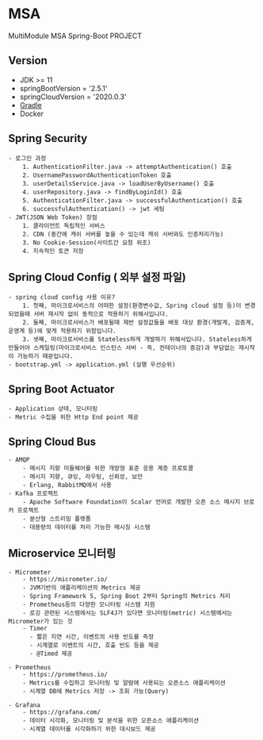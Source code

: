 # MSA
 MultiModule MSA Spring-Boot PROJECT 

## Version
- JDK >= 11
- springBootVersion = '2.5.1'
- springCloudVersion = '2020.0.3'
- [Gradle](https://gradle.org/install/)
- Docker

## Spring Security
    - 로그인 과정
        1. AuthenticationFilter.java -> attemptAuthentication() 호출
        2. UsernamePasswordAuthenticationToken 호출
        3. userDetailsService.java -> loadUserByUsername() 호출
        4. userRepository.java -> findByLoginId() 호출
        5. AuthenticationFilter.java -> successfulAuthentication() 호출
        6. successfulAuthentication() -> jwt 세팅
    - JWT(JSON Web Token) 장점
        1. 클라이언트 독립적인 서비스
        2. CDN (중간에 캐쉬 서버를 놓을 수 있는데 캐쉬 서버와도 인증처리가능)
        3. No Cookie-Session(사이트간 요청 위조)
        4. 지속적인 토큰 저장

## Spring Cloud Config ( 외부 설정 파일)
    - spring cloud config 사용 이유?
        1. 첫째, 마이크로서비스의 어떠한 설정(환경변수값, Spring cloud 설정 등)이 변경되었을때 서버 재시작 없이 동적으로 적용하기 위해서입니다.
        2. 둘째, 마이크로서비스가 배포될때 제반 설정값들을 배포 대상 환경(개발계, 검증계, 운영계 등)에 맞게 적용하기 위함입니다.
        3. 셋째, 마이크로서비스를 Stateless하게 개발하기 위해서입니다. Stateless하게 만들어야 스케일링(마이크로서비스 인스턴스 서버 - 즉, 컨테이너의 증감)과 부담없는 재시작이 가능하기 때문입니다.
    - bootstrap.yml -> application.yml (실행 우선순위)

## Spring Boot Actuator
    - Application 상태, 모니터링
    - Metric 수집을 위한 Http End point 제공

## Spring Cloud Bus
    - AMQP 
        - 메시지 지향 미들웨어를 위한 개방형 표준 응용 계층 프로토콜
        - 메시지 지향, 큐잉, 라우팅, 신뢰성, 보안
        - Erlang, RabbitMQ에서 사용
    - Kafka 프로젝트
        - Apache Software Foundation이 Scalar 언어로 개발한 오픈 소스 메시지 브로커 프로젝트
        - 분산형 스트리밍 플랫폼
        - 대용량의 데이터를 처리 가능한 메시징 시스템

## Microservice 모니터링
    - Micrometer
        - https://micrometer.io/
        - JVM기반의 애플리케이션의 Metrics 제공
        - Spring Framework 5, Spring Boot 2부터 Spring의 Metrics 처리 
        - Prometheus등의 다양한 모니터링 시스템 지원
        - 로깅 관련된 시스템에서는 SLF4J가 있다면 모니터링(metric) 시스템에서는 Micrometer가 있는 것
        - Timer
          - 짧은 지연 시간, 이벤트의 사용 빈도를 측정
          - 시계열로 이벤트의 시간, 호출 빈도 등을 제공
          - @Timed 제공
    
    - Prometheus
        - https://prometheus.io/
        - Metrics를 수집하고 모니터링 및 알람에 사용되는 오픈소스 애플리케이션
        - 시계열 DB에 Metrics 저장 -> 조회 가능(Query)

    - Grafana
        - https://grafana.com/
        - 데이터 시각화, 모니터링 및 분석을 위한 오픈소스 애플리케이션
        - 시계열 데이터를 시각화하기 위한 대시보드 제공

